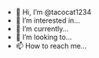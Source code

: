 - 👋 Hi, I’m @tacocat1234
- 👀 I’m interested in...
- 🌱 I’m currently...
- 💞️ I’m looking to...
- 📫 How to reach me...

<!---
tacocat1234/tacocat1234 is a ✨ special ✨ repository because its `README.md` (this file) appears on your GitHub profile.
You can click the Preview link to take a look at your changes.
--->
